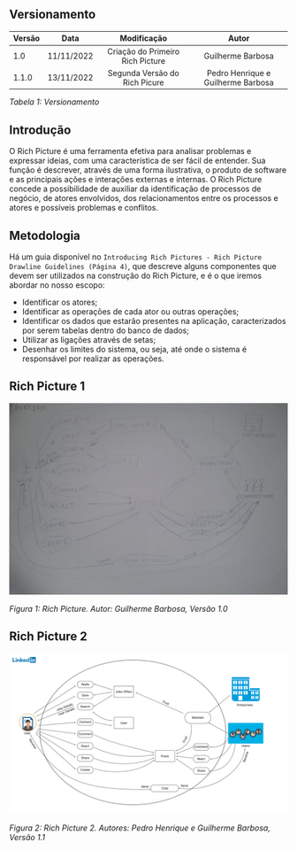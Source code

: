 ## Versionamento

| Versão | Data       |   Modificação   |             Autor              |
| ------ | ---------- | :-------------: | :----------------------------: |
| 1.0    | 11/11/2022 | Criação do Primeiro Rich Picture | Guilherme Barbosa |
| 1.1.0    | 13/11/2022 | Segunda Versão do Rich Picure | Pedro Henrique e Guilherme Barbosa|

*Tabela 1: Versionamento*

## Introdução
O Rich Picture é uma ferramenta efetiva para analisar problemas e expressar ideias, com uma característica de ser fácil de entender. Sua função é descrever, através de uma forma ilustrativa, o produto de software e as principais ações e interações externas e internas. O Rich Picture concede a possibilidade de auxiliar da identificação de processos de negócio, de atores envolvidos, dos relacionamentos entre os processos e atores e possíveis problemas e conflitos.

## Metodologia
Há um guia disponível no `Introducing Rich Pictures - Rich Picture Drawline Guidelines (Página 4)`, que descreve alguns componentes que devem ser utilizados na construção do Rich Picture, e é o que iremos abordar no nosso escopo:

* Identificar os atores;
* Identificar as operações de cada ator ou outras operações;
* Identificar os dados que estarão presentes na aplicação, caracterizados por serem tabelas dentro do banco de dados;
* Utilizar as ligações através de setas;
* Desenhar os limites do sistema, ou seja, até onde o sistema é responsável por realizar as operações.

## Rich Picture 1

![RichPictureGuilherme](../assets/richPictures/RichPicture1.jpg)

*Figura 1: Rich Picture. Autor: Guilherme Barbosa, Versão 1.0*

## Rich Picture 2

![RichPicturePedro](../assets/richPictures/RichPicture2.png)

*Figura 2: Rich Picture 2. Autores: Pedro Henrique e Guilherme Barbosa, Versão 1.1*